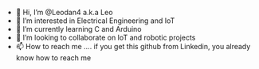 - 👋 Hi, I’m @Leodan4 a.k.a Leo
- 👀 I’m interested in Electrical Engineering and IoT
- 🌱 I’m currently learning C and Arduino
- 💞️ I’m looking to collaborate on IoT and robotic projects
- 📫 How to reach me .... if you get this github from Linkedin, you already know how to reach me

<!---
Leodan4/Leodan4 is a ✨ special ✨ repository because its `README.md` (this file) appears on your GitHub profile.
You can click the Preview link to take a look at your changes.
--->

